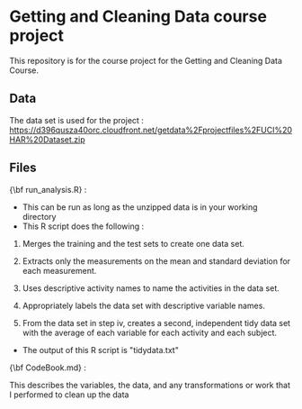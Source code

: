 # Getting and Cleaning Data course project

This repository is for the course project for the Getting and Cleaning Data Course.


## Data
The data set is used for the project :
https://d396qusza40orc.cloudfront.net/getdata%2Fprojectfiles%2FUCI%20HAR%20Dataset.zip

## Files
{\bf run_analysis.R} : 
- This can be run as long as the unzipped data is in your working directory 
- This R script does the following : 

 1. Merges the training and the test sets to create one data set. 

 2. Extracts only the measurements on the mean and standard deviation for each measurement. 

 3. Uses descriptive activity names to name the activities in the data set.

 4. Appropriately labels the data set with descriptive variable names. 

 5. From the data set in step iv, creates a second, independent tidy data set with the average
  of each variable for each activity and each subject. 

- The output of this R script is "tidydata.txt"

{\bf CodeBook.md} : 

This describes the variables, the data, and any transformations or work that
I performed to clean up the data 